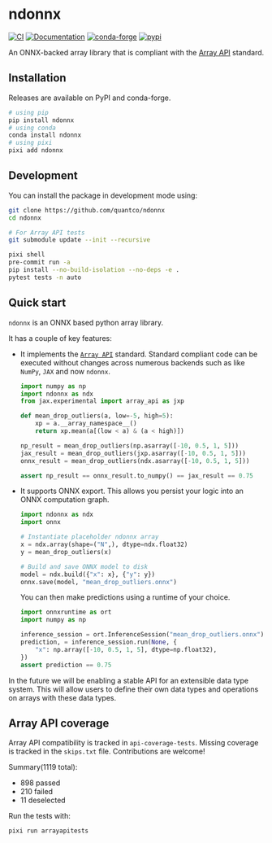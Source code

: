# ndonnx

[![CI](https://img.shields.io/github/actions/workflow/status/quantco/ndonnx/ci.yml?style=flat-square&branch=main)](https://github.com/quantco/ndonnx/actions/workflows/ci.yml)
[![Documentation](https://readthedocs.org/projects/ndonnx/badge/?version=latest)](https://ndonnx.readthedocs.io/en/latest/?badge=latest)
[![conda-forge](https://img.shields.io/conda/vn/conda-forge/ndonnx?style=flat-square&logoColor=white&logo=conda-forge)](https://anaconda.org/conda-forge/ndonnx)
[![pypi](https://img.shields.io/pypi/v/ndonnx.svg?logo=pypi&logoColor=white)](https://pypi.org/project/ndonnx)

An ONNX-backed array library that is compliant with the [Array API](https://data-apis.org/array-api/) standard.

## Installation

Releases are available on PyPI and conda-forge.

```bash
# using pip
pip install ndonnx
# using conda
conda install ndonnx
# using pixi
pixi add ndonnx
```

## Development

You can install the package in development mode using:

```bash
git clone https://github.com/quantco/ndonnx
cd ndonnx

# For Array API tests
git submodule update --init --recursive

pixi shell
pre-commit run -a
pip install --no-build-isolation --no-deps -e .
pytest tests -n auto
```

## Quick start

`ndonnx` is an ONNX based python array library.

It has a couple of key features:

- It implements the [`Array API`](https://data-apis.org/array-api/) standard. Standard compliant code can be executed without changes across numerous backends such as like `NumPy`, `JAX` and now `ndonnx`.

  ```python
  import numpy as np
  import ndonnx as ndx
  from jax.experimental import array_api as jxp

  def mean_drop_outliers(a, low=-5, high=5):
      xp = a.__array_namespace__()
      return xp.mean(a[(low < a) & (a < high)])

  np_result = mean_drop_outliers(np.asarray([-10, 0.5, 1, 5]))
  jax_result = mean_drop_outliers(jxp.asarray([-10, 0.5, 1, 5]))
  onnx_result = mean_drop_outliers(ndx.asarray([-10, 0.5, 1, 5]))

  assert np_result == onnx_result.to_numpy() == jax_result == 0.75
  ```

- It supports ONNX export. This allows you persist your logic into an ONNX computation graph.

  ```python
  import ndonnx as ndx
  import onnx

  # Instantiate placeholder ndonnx array
  x = ndx.array(shape=("N",), dtype=ndx.float32)
  y = mean_drop_outliers(x)

  # Build and save ONNX model to disk
  model = ndx.build({"x": x}, {"y": y})
  onnx.save(model, "mean_drop_outliers.onnx")
  ```

  You can then make predictions using a runtime of your choice.

  ```python
  import onnxruntime as ort
  import numpy as np

  inference_session = ort.InferenceSession("mean_drop_outliers.onnx")
  prediction, = inference_session.run(None, {
      "x": np.array([-10, 0.5, 1, 5], dtype=np.float32),
  })
  assert prediction == 0.75
  ```

In the future we will be enabling a stable API for an extensible data type system. This will allow users to define their own data types and operations on arrays with these data types.

## Array API coverage

Array API compatibility is tracked in `api-coverage-tests`. Missing coverage is tracked in the `skips.txt` file. Contributions are welcome!

Summary(1119 total):

- 898 passed
- 210 failed
- 11 deselected

Run the tests with:

```bash
pixi run arrayapitests
```
